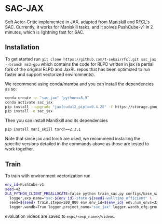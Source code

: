 # SAC-JAX

Soft Actor-Critic implemented in JAX, adapted from [Maniskill](https://github.com/haosulab/ManiSkill) and [RFCL](https://github.com/StoneT2000/rfcl.git)'s SAC. Currently, it works for Maniskill tasks, and it solves PushCube-v1 in 2 minutes, which is lightning fast for SAC.

## Installation

To get started run `git clone https://github.com/t-sekai/rfcl.git sac_jax --branch ms3-gpu` which contains the code for RLPD written in jax (a partial fork of the original RLPD and JaxRL repos that has been optimized to run faster and support vectorized environments).

We recommend using conda/mamba and you can install the dependencies as so:

```bash
conda create -n "sac_jax" "python==3.9"
conda activate sac_jax
pip install --upgrade "jax[cuda12_pip]==0.4.28" -f https://storage.googleapis.com/jax-releases/jax_cuda_releases.html
pip install -e sac_jax
```

Then you can install ManiSkill and its dependencies

```bash
pip install mani_skill torch==2.3.1
```
Note that since jax and torch are used, we recommend installing the specific versions detailed in the commands above as those are tested to work together.

## Train

To train with environment vectorization run

```bash
env_id=PushCube-v1
seed=42
XLA_PYTHON_CLIENT_PREALLOCATE=false python train_sac.py configs/base_sac_ms3.yml \
  logger.exp_name="sac-${env_id}-state-${seed}-walltime_efficient" \
  seed=${seed} train.steps=200_000 env.env_id=${env_id} env.num_envs=32 \
  logger.wandb=True logger.project_name="sac_jax" logger.wandb_cfg.group=${env_id}
```

<!-- This should solve the PickCube-v1 task in a few minutes, but won't get good sample efficiency.

For sample-efficient settings you can use the sample-efficient configurations stored in configs/base_rlpd_ms3_sample_efficient.yml (no env parallelization, more critics, higher update-to-data ratio). This will take less environment samples (around 50K to solve) but runs slower.

```bash
env_id=PickCube-v1
demos=1000 # number of demos to train on.
seed=42
XLA_PYTHON_CLIENT_PREALLOCATE=false python train_ms3.py configs/base_rlpd_ms3_sample_efficient.yml \
  logger.exp_name="rlpd-${env_id}-state-${demos}_rl_demos-${seed}-sample_efficient" logger.wandb=True \
  seed=${seed} train.num_demos=${demos} train.steps=100_000 \
  env.env_id=${env_id} \
  train.dataset_path="~/.maniskill/demos/${env_id}/rl/trajectory.state.pd_joint_delta_pos.h5"
``` -->

evaluation videos are saved to `exps/<exp_name>/videos`.

<!-- ## Generating Demonstrations / Evaluating policies

To generate 1000 demonstrations you can run

```bash
XLA_PYTHON_CLIENT_PREALLOCATE=false python rlpd_jax/scripts/collect_demos.py exps/path/to/model.jx \
  num_envs=8 num_episodes=1000
```
This saves the demos which uses CPU vectorization to generate demonstrations in parallel. Note that while the demos are generated on the CPU, you can always convert them to demonstrations on the GPU via the [replay trajectory tool](https://maniskill.readthedocs.io/en/latest/user_guide/datasets/replay.html) as so

```bash
python -m mani_skill.trajectory.replay_trajectory \
  --traj-path exps/<exp_name>/eval_videos/trajectory.h5 \
  -b gpu --use-first-env-state
```

The replay_trajectory tool can also be used to generate videos

See the rlpd_jax/scripts/collect_demos.py code for details on how to load the saved policies and modify it to your needs. -->

